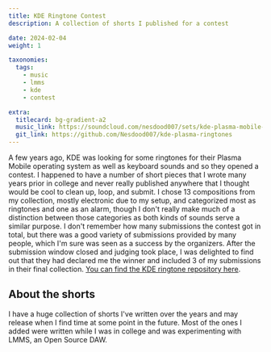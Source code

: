 ```yaml
---
title: KDE Ringtone Contest
description: A collection of shorts I published for a contest

date: 2024-02-04
weight: 1

taxonomies:
  tags:
    - music
    - lmms
    - kde
    - contest

extra:
  titlecard: bg-gradient-a2
  music_link: https://soundcloud.com/nesdood007/sets/kde-plasma-mobile-ringtone-submissions
  git_link: https://github.com/Nesdood007/kde-plasma-ringtones
---
```


A few years ago, KDE was looking for some ringtones for their Plasma Mobile operating system as well as keyboard sounds and so they opened a contest. I happened to have a number of short pieces that I wrote many years prior in college and never really published anywhere that I thought would be cool to clean up, loop, and submit. I chose 13 compositions from my collection, mostly electronic due to my setup, and categorized most as ringtones and one as an alarm, though I don't really make much of a distinction between those categories as both kinds of sounds serve a similar purpose. I don't remember how many submissions the contest got in total, but there was a good variety of submissions provided by many people, which I'm sure was seen as a success by the organizers. After the submission window closed and judging took place, I was delighted to find out that they had declared me the winner and included 3 of my submissions in their final collection. [You can find the KDE ringtone repository here](https://invent.kde.org/plasma-mobile/plasma-mobile-sounds).

## About the shorts

I have a huge collection of shorts I've written over the years and may release when I find time at some point in the future. Most of the ones I added were written while I was in college and was experimenting with LMMS, an Open Source DAW.